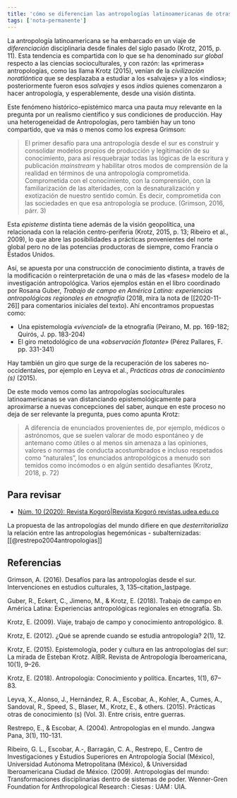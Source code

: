 ```yaml
---
title: 'cómo se diferencian las antropologías latinoamericanas de otras'
tags: ['nota-permanente']
---
```

La antropología latinoamericana se ha embarcado en un viaje de *diferenciación* disciplinaria desde finales del siglo pasado (Krotz, 2015, p. 11). Esta tendencia es compartida con lo que se ha denominado *sur global* respecto a las ciencias socioculturales, y con razón: las «primeras» antropologías, como las llama Krotz (2015), venían de la *civilización noratlántica* que se desplazaba a estudiar a los «salvajes» y a los «indios»; posteriormente fueron esos *salvajes* y esos *indios* quienes comenzaron a hacer antropología, y esperablemente, desde una visión distinta.

Este fenómeno histórico-epistémico marca una pauta muy relevante en la pregunta por un realismo científico y sus condiciones de producción. Hay una heterogeneidad de Antropologías, pero también hay un tono compartido, que va más o menos como los expresa Grimson:

>El primer desafío para una antropología desde el sur es construir y consolidar modelos propios de producción y legitimación de su conocimiento, para así resquebrajar todas las lógicas de la escritura y publicación *mainstream* y habilitar otros modos de comprensión de la realidad en términos de una antropología comprometida. Comprometida con el conocimiento, con la comprensión, con la familiarización de las alteridades, con la desnaturalización y exotización de nuestro sentido común. Es decir, comprometida con las sociedades en que esa antropología se produce. (Grimson, 2016, párr. 3)

Esta *episteme* distinta tiene además de la visión geopolítica, una relacionada con la relación centro-periferia (Krotz, 2015, p. 13; Ribeiro et al., 2009), lo que abre las posibilidades a prácticas provenientes del norte global pero no de las potencias productoras de siempre, como Francia o Estados Unidos.

Así, se apuesta por una construcción de conocimiento distinta, a través de la modificación o reinterpretación de una o más de las «fases» modelo de la investigación antropológica. Varios ejemplos están en el libro coordinado por Rosana Guber, *Trabajo de campo en América Latina: experiencias antropológicas regionales en etnografía* (2018, mira la nota de [[2020-11-26]] para comentarios iniciales del texto). Ahí encontramos propuestas como:

- Una epistemología *«vivencial»* de la etnografía (Peirano, M. pp. 169-182; Quirós, J. pp. 183-204)
- El giro metodológico de una *«observación flotante»* (Pérez Pallares, F. pp. 331-341)

Hay también un giro que surge de la recuperación de los saberes no-occidentales, por ejemplo en Leyva et al., *Prácticas otras de conocimiento (s)* (2015).

De este modo vemos como las antropologías socioculturales latinoamericanas se van distanciando epistemológicamente para aproximarse a nuevas concepciones del saber, aunque en este proceso no deja de ser relevante la pregunta, pues como apunta Krotz: 

>A diferencia de enunciados provenientes de, por ejemplo, médicos o astrónomos, que se suelen valorar de modo espontáneo y de antemano como útiles o al menos sin amenaza a las opiniones, valores o normas de conducta acostumbrados e incluso respetados como “naturales”, los enunciados antropológicos a menudo son temidos como incómodos o en algún sentido desafiantes (Krotz, 2018, p. 72)

## Para revisar

- [Núm. 10 (2020): Revista Kogoró|Revista Kogoró revistas.udea.edu.co](https://revistas.udea.edu.co/index.php/kogoro/issue/current)

La propuesta de las antropologías del mundo difiere en que *desterritorializa* la relación entre las antropologías hegemónicas - subalternizadas: [[@restrepo2004antropologias]]

## Referencias

Grimson, A. (2016). Desafíos para las antropologías desde el sur. Intervenciones en estudios culturales, 3, 135–citation_lastpage.

Guber, R., Eckert, C., Jimeno, M., & Krotz, E. (2018). Trabajo de campo en América Latina: Experiencias antropológicas regionales en etnografía. Sb.

Krotz, E. (2009). Viaje, trabajo de campo y conocimiento antropológico. 8.

Krotz, E. (2012). ¿Qué se aprende cuando se estudia antropología? 2(1), 12.

Krotz, E. (2015). Epistemología, poder y cultura en las antropologías del sur: La mirada de Esteban Krotz. AIBR. Revista de Antropología Iberoamericana, 10(1), 9–26.

Krotz, E. (2018). Antropología: Conocimiento y política. Encartes, 1(1), 67–83.

Leyva, X., Alonso, J., Hernández, R. A., Escobar, A., Kohler, A., Cumes, A., Sandoval, R., Speed, S., Blaser, M., Krotz, E., & others. (2015). Prácticas otras de conocimiento (s) (Vol. 3). Entre crisis, entre guerras.

Restrepo, E., & Escobar, A. (2004). Antropologías en el mundo. Jangwa Pana, 3(1), 110-131.

Ribeiro, G. L., Escobar, A.-, Barragán, C. A., Restrepo, E., Centro de Investigaciones y Estudios Superiores en Antropología Social (México), Universidad Autónoma Metropolitana (México), & Universidad Iberoamericana Ciudad de México. (2009). Antropologías del mundo: Transformaciones disciplinarias dentro de sistemas de poder. Wenner-Gren Foundation for Anthropological Research : Ciesas : UAM : UIA.
